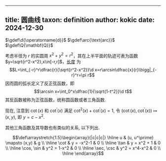 
---
title: 圆曲线
taxon: definition
author: kokic
date: 2024-12-30
---

$\gdef\d{\operatorname{d}}$
$\gdef\arc{\text{arc}}$
$\gdef\Q{\mathbf{Q}}$

<!-- 对于某个平面代数曲线 $F(x,y)$ 所确定的轨迹 $X$, $X$-函数定义为 $X$ 的弧长积分 $\arc_X(x) = \int_0^x f(t)\d t$ 的反函数 $\wp_X(x)$, 如果 $\wp_X(x)$ 和 $\wp_X^\prime(x)$ 满足某个微分方程 $D_X$, 且 $D_X$ 在所有满足的微分方程中最简, 则称 $D_X$ 为 $X$-曲线.  -->

考虑半径为 $r$ 的实圆周 $x^2+y^2=r^2$，其在上半平面的轨迹可表为函数 $y=\sqrt{r^2-x^2},x\in[-r,r]$，[长度](/arc-length) 为 $$L=\int_{-r}^r\dfrac{r}{\sqrt{r^2-x^2}}\d x=r\arcsin\dfrac{x}{r}\bigg|_{-r}^r=\pi r$$ 因而圆的弧长定义了反正弦函数，即 $$\arcsin x=\int_0^x\dfrac{1}{\sqrt{1-t^2}}\d t$$ 其反函数被称为正弦函数，统称圆函数或者三角函数. 

现在, 注意到 $\cot(x)$ 和 $\cot^\prime(x)$ 满足   $\cot^2(x) + \cot^\prime(x) = 1$, 令 $(\cot(x), \cot^\prime(x)) \mapsto (x,y)$, 即 $y=c-x^2$. 

其他三角函数及其导数也有类似的关系, 以下列出.

$$\def\arraystretch{1.5}\begin{array}{|c|c|c|} 
\hline
u & (u, u^\prime) \mapsto (x,y) & g \\
\hline
\cot & y = -x^2-1 & 0 \\ 
\hline
\tan & y = x^2 + 1 & 0 \\ 
\hline
\cos, \sin & y^2 = 1-x^2 & 0 \\
\hline
\sec, \csc & y^2 = x^4-x^2 & 0 \\
\hline
\end{array}$$

<!-- 对于 $y^2 = x^4-x^2$, 这是曲线 $y=x^2+x$ 与 $y=x^2-x$ 的乘积.  -->



<!-- 
我们取它的一个根 $\alpha$, 任取 $\beta \in \Q^\times$ 例如 $1$. 做变换

$$ x = \frac{\beta}{t-\alpha}, \quad y = \frac{\beta^2u}{(t-\alpha)^2} \quad (= ~ x^2u) $$

现在计算 

$$ f(x) = g'(\alpha)\beta x^3 + \frac{g''(\alpha)}{2!}\beta^2 x^2 + \frac{g'''(\alpha)}{3!}\beta^3 x + \frac{g''''(\alpha)}{4!}\beta^4 $$ -->

<!-- 故将此类抛物线称为圆曲线.  -->
